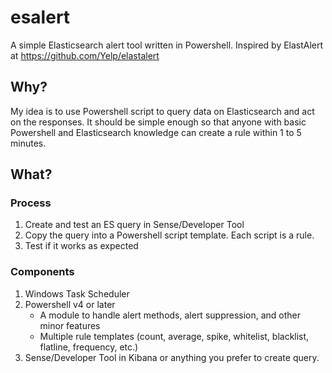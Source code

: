 # esalert
A simple Elasticsearch alert tool written in Powershell. Inspired by ElastAlert at https://github.com/Yelp/elastalert

## Why?
My idea is to use Powershell script to query data on Elasticsearch and act on the responses. It should be simple enough so that anyone with basic Powershell and Elasticsearch knowledge can create a rule within 1 to 5 minutes.

## What?
### Process
1. Create and test an ES query in Sense/Developer Tool
2. Copy the query into a Powershell script template. Each script is a rule.
3. Test if it works as expected

### Components
1. Windows Task Scheduler
2. Powershell v4 or later
    * A module to handle alert methods, alert suppression, and other minor features
    * Multiple rule templates (count, average, spike, whitelist, blacklist, flatline, frequency, etc.)
3. Sense/Developer Tool in Kibana or anything you prefer to create query.
